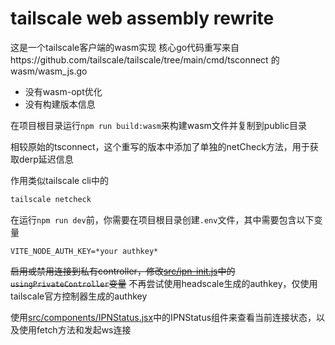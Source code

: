 # tailscale web assembly rewrite

这是一个tailscale客户端的wasm实现
核心go代码重写来自https://github.com/tailscale/tailscale/tree/main/cmd/tsconnect 的wasm/wasm_js.go

- 没有wasm-opt优化
- 没有构建版本信息

在项目根目录运行`npm run build:wasm`来构建wasm文件并复制到public目录

相较原始的tsconnect，这个重写的版本中添加了单独的netCheck方法，用于获取derp延迟信息

作用类似tailscale cli中的
```bash 
tailscale netcheck
```

在运行`npm run dev`前，你需要在项目根目录创建`.env`文件，其中需要包含以下变量

```
VITE_NODE_AUTH_KEY=*your authkey*
```
~~启用或禁用连接到私有controller，修改[src/ipn-init.js](./src/ipn-init.js#L4)中的`usingPrivateController`变量~~
不再尝试使用headscale生成的authkey，仅使用tailscale官方控制器生成的authkey

使用[src/components/IPNStatus.jsx](./src/components/IPNStatus.jsx)中的IPNStatus组件来查看当前连接状态，以及使用fetch方法和发起ws连接